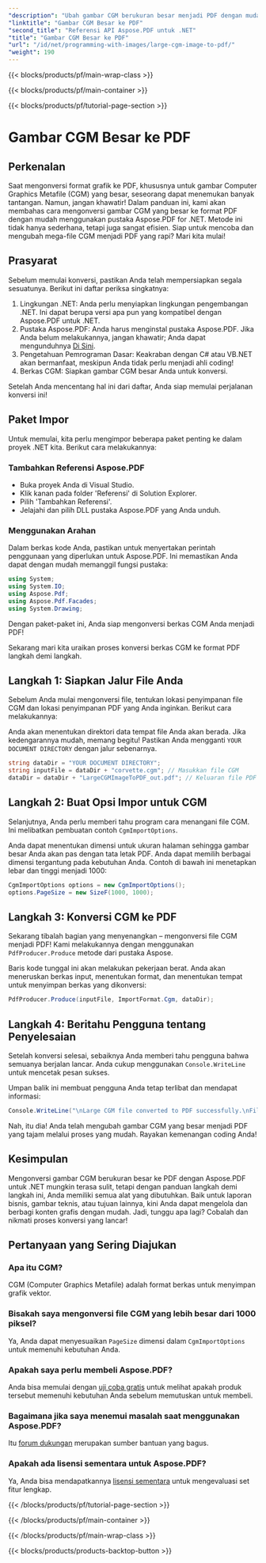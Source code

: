 ```yaml
---
"description": "Ubah gambar CGM berukuran besar menjadi PDF dengan mudah menggunakan Aspose.PDF untuk .NET. Ikuti panduan sederhana ini untuk proses konversi yang cepat dan efektif."
"linktitle": "Gambar CGM Besar ke PDF"
"second_title": "Referensi API Aspose.PDF untuk .NET"
"title": "Gambar CGM Besar ke PDF"
"url": "/id/net/programming-with-images/large-cgm-image-to-pdf/"
"weight": 190
---
```


{{< blocks/products/pf/main-wrap-class >}}

{{< blocks/products/pf/main-container >}}

{{< blocks/products/pf/tutorial-page-section >}}

# Gambar CGM Besar ke PDF

## Perkenalan

Saat mengonversi format grafik ke PDF, khususnya untuk gambar Computer Graphics Metafile (CGM) yang besar, seseorang dapat menemukan banyak tantangan. Namun, jangan khawatir! Dalam panduan ini, kami akan membahas cara mengonversi gambar CGM yang besar ke format PDF dengan mudah menggunakan pustaka Aspose.PDF for .NET. Metode ini tidak hanya sederhana, tetapi juga sangat efisien. Siap untuk mencoba dan mengubah mega-file CGM menjadi PDF yang rapi? Mari kita mulai!

## Prasyarat

Sebelum memulai konversi, pastikan Anda telah mempersiapkan segala sesuatunya. Berikut ini daftar periksa singkatnya:

1. Lingkungan .NET: Anda perlu menyiapkan lingkungan pengembangan .NET. Ini dapat berupa versi apa pun yang kompatibel dengan Aspose.PDF untuk .NET.
2. Pustaka Aspose.PDF: Anda harus menginstal pustaka Aspose.PDF. Jika Anda belum melakukannya, jangan khawatir; Anda dapat mengunduhnya [Di Sini](https://releases.aspose.com/pdf/net/).
3. Pengetahuan Pemrograman Dasar: Keakraban dengan C# atau VB.NET akan bermanfaat, meskipun Anda tidak perlu menjadi ahli coding!
4. Berkas CGM: Siapkan gambar CGM besar Anda untuk konversi.

Setelah Anda mencentang hal ini dari daftar, Anda siap memulai perjalanan konversi ini!

## Paket Impor

Untuk memulai, kita perlu mengimpor beberapa paket penting ke dalam proyek .NET kita. Berikut cara melakukannya:

### Tambahkan Referensi Aspose.PDF

- Buka proyek Anda di Visual Studio.
- Klik kanan pada folder 'Referensi' di Solution Explorer.
- Pilih 'Tambahkan Referensi'.
- Jelajahi dan pilih DLL pustaka Aspose.PDF yang Anda unduh.

### Menggunakan Arahan

Dalam berkas kode Anda, pastikan untuk menyertakan perintah penggunaan yang diperlukan untuk Aspose.PDF. Ini memastikan Anda dapat dengan mudah memanggil fungsi pustaka:

```csharp
using System;
using System.IO;
using Aspose.Pdf;
using Aspose.Pdf.Facades;
using System.Drawing;
```

Dengan paket-paket ini, Anda siap mengonversi berkas CGM Anda menjadi PDF!

Sekarang mari kita uraikan proses konversi berkas CGM ke format PDF langkah demi langkah.

## Langkah 1: Siapkan Jalur File Anda

Sebelum Anda mulai mengonversi file, tentukan lokasi penyimpanan file CGM dan lokasi penyimpanan PDF yang Anda inginkan. Berikut cara melakukannya:

Anda akan menentukan direktori data tempat file Anda akan berada. Jika kedengarannya mudah, memang begitu! Pastikan Anda mengganti `YOUR DOCUMENT DIRECTORY` dengan jalur sebenarnya.

```csharp
string dataDir = "YOUR DOCUMENT DIRECTORY";
string inputFile = dataDir + "corvette.cgm"; // Masukkan file CGM
dataDir = dataDir + "LargeCGMImageToPDF_out.pdf"; // Keluaran file PDF
```

## Langkah 2: Buat Opsi Impor untuk CGM

Selanjutnya, Anda perlu memberi tahu program cara menangani file CGM. Ini melibatkan pembuatan contoh `CgmImportOptions`.

Anda dapat menentukan dimensi untuk ukuran halaman sehingga gambar besar Anda akan pas dengan tata letak PDF. Anda dapat memilih berbagai dimensi tergantung pada kebutuhan Anda. Contoh di bawah ini menetapkan lebar dan tinggi menjadi 1000:

```csharp
CgmImportOptions options = new CgmImportOptions();
options.PageSize = new SizeF(1000, 1000);
```

## Langkah 3: Konversi CGM ke PDF

Sekarang tibalah bagian yang menyenangkan – mengonversi file CGM menjadi PDF! Kami melakukannya dengan menggunakan `PdfProducer.Produce` metode dari pustaka Aspose.

Baris kode tunggal ini akan melakukan pekerjaan berat. Anda akan meneruskan berkas input, menentukan format, dan menentukan tempat untuk menyimpan berkas yang dikonversi:

```csharp
PdfProducer.Produce(inputFile, ImportFormat.Cgm, dataDir);
```

## Langkah 4: Beritahu Pengguna tentang Penyelesaian

Setelah konversi selesai, sebaiknya Anda memberi tahu pengguna bahwa semuanya berjalan lancar. Anda cukup menggunakan `Console.WriteLine` untuk mencetak pesan sukses.

Umpan balik ini membuat pengguna Anda tetap terlibat dan mendapat informasi:

```csharp
Console.WriteLine("\nLarge CGM file converted to PDF successfully.\nFile saved at " + dataDir);
```

Nah, itu dia! Anda telah mengubah gambar CGM yang besar menjadi PDF yang tajam melalui proses yang mudah. Rayakan kemenangan coding Anda!

## Kesimpulan

Mengonversi gambar CGM berukuran besar ke PDF dengan Aspose.PDF untuk .NET mungkin terasa sulit, tetapi dengan panduan langkah demi langkah ini, Anda memiliki semua alat yang dibutuhkan. Baik untuk laporan bisnis, gambar teknis, atau tujuan lainnya, kini Anda dapat mengelola dan berbagi konten grafis dengan mudah. Jadi, tunggu apa lagi? Cobalah dan nikmati proses konversi yang lancar!

## Pertanyaan yang Sering Diajukan

### Apa itu CGM?
CGM (Computer Graphics Metafile) adalah format berkas untuk menyimpan grafik vektor.

### Bisakah saya mengonversi file CGM yang lebih besar dari 1000 piksel?
Ya, Anda dapat menyesuaikan `PageSize` dimensi dalam `CgmImportOptions` untuk memenuhi kebutuhan Anda.

### Apakah saya perlu membeli Aspose.PDF?
Anda bisa memulai dengan [uji coba gratis](https://releases.aspose.com/) untuk melihat apakah produk tersebut memenuhi kebutuhan Anda sebelum memutuskan untuk membeli.

### Bagaimana jika saya menemui masalah saat menggunakan Aspose.PDF?
Itu [forum dukungan](https://forum.aspose.com/c/pdf/10) merupakan sumber bantuan yang bagus.

### Apakah ada lisensi sementara untuk Aspose.PDF?
Ya, Anda bisa mendapatkannya [lisensi sementara](https://purchase.aspose.com/temporary-license/) untuk mengevaluasi set fitur lengkap.

{{< /blocks/products/pf/tutorial-page-section >}}

{{< /blocks/products/pf/main-container >}}

{{< /blocks/products/pf/main-wrap-class >}}

{{< blocks/products/products-backtop-button >}}